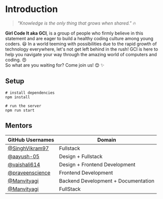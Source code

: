 # Introduction

> _"Knowledge is the only thing that grows when shared."_ 🔥

**Girl Code It aka GCI**, is a group of people who firmly believe in this statement and are eager to build a healthy coding culture among young coders. 😃
In a world teeming with possibilities due to the rapid growth of technology everywhere, let's not get left behind in the rush!
GCI is here to help you navigate your way through the amazing world of computers and coding. 😍  
So what are you waiting for? Come join us! 😊 ✨

## Setup

```
# install dependencies
npm install

# run the server
npm run start
```

## Mentors

| GitHub Usernames                                     | Domain                             |
| ---------------------------------------------------- | ---------------------------------- |
| [@SinghVikram97](https://github.com/SinghVikram97)   | Fullstack                          |
| [@aayush-05](https://github.com/aayush-05)           | Design + Fullstack                 |
| [@vaishali614](https://github.com/vaishali614)       | Design + Frontend Development      |
| [@praveenscience](https://github.com/praveenscience) | Frontend Development               |
| [@Manvityagi](https://github.com/Manvityagi)         | Backend Development + Documentation|
| [@Manvityagi](https://github.com/diegoareval/)         | FullStack                         |
